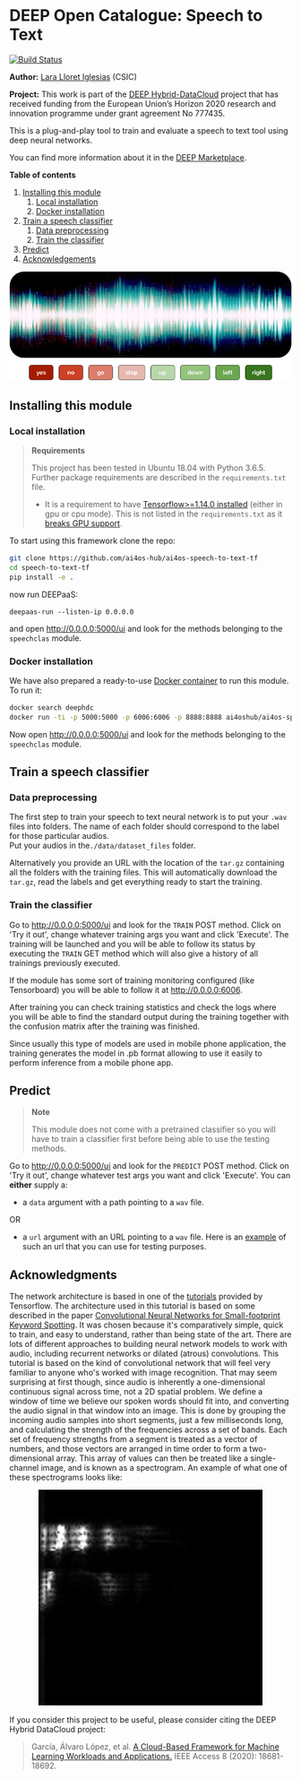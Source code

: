 DEEP Open Catalogue: Speech to Text
====================================

[![Build Status](https://jenkins.services.ai4os.eu/buildStatus/icon?job=AI4OS-hub/ai4os-speech-to-text-tf/main)](https://jenkins.services.ai4os.eu/job/AI4OS-hub/job/ai4os-speech-to-text-tf/job/main//)


**Author:** [Lara Lloret Iglesias](https://github.com/laramaktub) (CSIC)

**Project:** This work is part of the [DEEP Hybrid-DataCloud](https://deep-hybrid-datacloud.eu/) project that has
received funding from the European Union’s Horizon 2020 research and innovation programme under grant agreement No 777435.

This is a plug-and-play tool to train and evaluate a speech to text tool using deep neural networks.

You can find more information about it in the [DEEP Marketplace](https://marketplace.deep-hybrid-datacloud.eu/modules/deep-oc-satsr.html).

**Table of contents**
1. [Installing this module](#installing-this-module)
    1. [Local installation](#local-installation)
    2. [Docker installation](#docker-installation)
2. [Train a speech classifier](#train-a-speech-classifier)
    1. [Data preprocessing](#data-preprocessing)
    2. [Train the classifier](#train-the-classifier)
3. [Predict](#predict)
4. [Acknowledgements](#acknowledgments)

<p align="center"> <img src="./reports/figures/speech-to-text.png"> </p>


## Installing this module

### Local installation

> **Requirements**
>
> This project has been tested in Ubuntu 18.04 with Python 3.6.5. Further package requirements are described in the
> `requirements.txt` file.
> - It is a requirement to have [Tensorflow>=1.14.0 installed](https://www.tensorflow.org/install/pip) (either in gpu 
> or cpu mode). This is not listed in the `requirements.txt` as it [breaks GPU support](https://github.com/tensorflow/tensorflow/issues/7166). 

To start using this framework clone the repo:

```bash
git clone https://github.com/ai4os-hub/ai4os-speech-to-text-tf
cd speech-to-text-tf
pip install -e .
```
now run DEEPaaS:
```
deepaas-run --listen-ip 0.0.0.0
```
and open http://0.0.0.0:5000/ui and look for the methods belonging to the `speechclas` module.

### Docker installation

We have also prepared a ready-to-use [Docker container](https://github.com/ai4os-hub/ai4os-speech-to-text-tf) to
run this module. To run it:

```bash
docker search deephdc
docker run -ti -p 5000:5000 -p 6006:6006 -p 8888:8888 ai4oshub/ai4os-speech-to-text-tf
```

Now open http://0.0.0.0:5000/ui and look for the methods belonging to the `speechclas` module.


## Train a speech classifier

### Data preprocessing

The first step to train your speech to text neural network is to put your `.wav` files into folders.
The name of each folder should correspond to the label for those particular audios.  
Put your audios in the`./data/dataset_files` folder.

Alternatively you provide an URL with the location of the `tar.gz` containing all the folders with the training files.
This will automatically download the `tar.gz`, read the labels and get everything ready to start the training. 


### Train the classifier

Go to http://0.0.0.0:5000/ui and look for the ``TRAIN`` POST method. Click on 'Try it out', change whatever training args
you want and click 'Execute'. The training will be launched and you will be able to follow its status by executing the 
``TRAIN`` GET method which will also give a history of all trainings previously executed.

If the module has some sort of training monitoring configured (like Tensorboard) you will be able to follow it at 
http://0.0.0.0:6006.

After training you can check training statistics and check the logs where you will be able to find the standard output
during the training together with the confusion matrix after the training was finished.

Since usually this type of models are used in mobile phone application, the training generates the model in .pb format
allowing to use it easily to perform inference from a mobile phone app.


## Predict

> **Note**
>
> This module does not come with a pretrained classifier so you will have to train a classifier first before being able to 
> use the testing methods.

Go to http://0.0.0.0:5000/ui and look for the `PREDICT` POST method. Click on 'Try it out', change whatever test args
you want and click 'Execute'. You can **either** supply a:

* a `data` argument with a path pointing to a `wav` file.

OR
* a `url` argument with an URL pointing to a `wav` file.
  Here is an [example](https://file-examples.com/wp-content/uploads/2017/11/file_example_WAV_1MG.wav) of such
  an url that you can use for testing purposes.

## Acknowledgments

The network architecture is based in one of the [tutorials](https://www.tensorflow.org/tutorials/sequences/audio_recognition)
provided by Tensorflow. The architecture used in this tutorial is based on some described in the paper
[Convolutional Neural Networks for Small-footprint Keyword Spotting](https://static.googleusercontent.com/media/research.google.com/es//pubs/archive/43969.pdf).
It was chosen because it's comparatively simple, quick to train, and easy to understand, rather than being state of the
art. There are lots of different approaches to building neural network models to work with audio, including recurrent
networks or dilated (atrous) convolutions. This tutorial is based on the kind of convolutional network that will feel
very familiar to anyone who's worked with image recognition. That may seem surprising at first though, since audio is
inherently a one-dimensional continuous signal across time, not a 2D spatial problem. We define a window of time we
believe our spoken words should fit into, and converting the audio signal in that window into an image. This is done
by grouping the incoming audio samples into short segments, just a few milliseconds long, and calculating the strength
of the frequencies across a set of bands. Each set of frequency strengths from a segment is treated as a vector of numbers,
and those vectors are arranged in time order to form a two-dimensional array. This array of values can then be treated
like a single-channel image, and is known as a spectrogram. An example of what one of these spectrograms looks like:

<p align="center"> <img src="./reports/figures/spectrogram.png" width="400"> </p>

If you consider this project to be useful, please consider citing the DEEP Hybrid DataCloud project:

> García, Álvaro López, et al. [A Cloud-Based Framework for Machine Learning Workloads and Applications.](https://ieeexplore.ieee.org/abstract/document/8950411/authors) IEEE Access 8 (2020): 18681-18692. 
